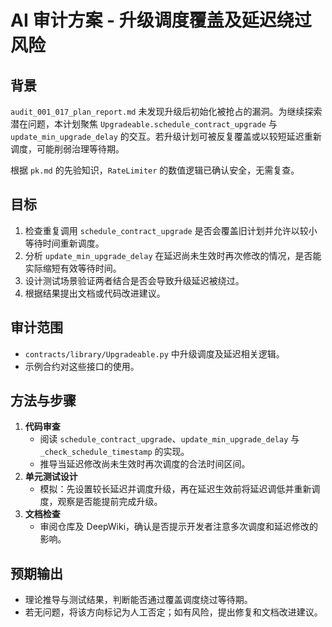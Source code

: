# AI 审计方案 - 升级调度覆盖及延迟绕过风险

## 背景
`audit_001_017_plan_report.md` 未发现升级后初始化被抢占的漏洞。为继续探索潜在问题，本计划聚焦 `Upgradeable.schedule_contract_upgrade` 与 `update_min_upgrade_delay` 的交互。若升级计划可被反复覆盖或以较短延迟重新调度，可能削弱治理等待期。

根据 `pk.md` 的先验知识，`RateLimiter` 的数值逻辑已确认安全，无需复查。

## 目标
1. 检查重复调用 `schedule_contract_upgrade` 是否会覆盖旧计划并允许以较小等待时间重新调度。
2. 分析 `update_min_upgrade_delay` 在延迟尚未生效时再次修改的情况，是否能实际缩短有效等待时间。
3. 设计测试场景验证两者结合是否会导致升级延迟被绕过。
4. 根据结果提出文档或代码改进建议。

## 审计范围
- `contracts/library/Upgradeable.py` 中升级调度及延迟相关逻辑。
- 示例合约对这些接口的使用。

## 方法与步骤
1. **代码审查**
   - 阅读 `schedule_contract_upgrade`、`update_min_upgrade_delay` 与 `_check_schedule_timestamp` 的实现。
   - 推导当延迟修改尚未生效时再次调度的合法时间区间。
2. **单元测试设计**
   - 模拟：先设置较长延迟并调度升级，再在延迟生效前将延迟调低并重新调度，观察是否能提前完成升级。
3. **文档检查**
   - 审阅仓库及 DeepWiki，确认是否提示开发者注意多次调度和延迟修改的影响。

## 预期输出
- 理论推导与测试结果，判断能否通过覆盖调度绕过等待期。
- 若无问题，将该方向标记为人工否定；如有风险，提出修复和文档改进建议。
